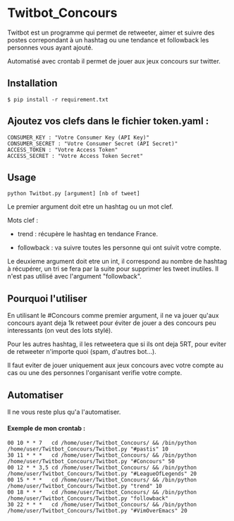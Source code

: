 # Twitbot_Concours
Twitbot est un programme qui permet de retweeter, aimer et suivre des postes correpondant à un hashtag ou une tendance et
followback les personnes vous ayant ajouté.

Automatisé avec crontab il permet de jouer aux jeux concours sur twitter.

## Installation

`$ pip install -r requirement.txt`

## Ajoutez vos clefs dans le fichier token.yaml :

```
CONSUMER_KEY : "Votre Consumer Key (API Key)"
CONSUMER_SECRET : "Votre Consumer Secret (API Secret)"
ACCESS_TOKEN : "Votre Access Token"
ACCESS_SECRET : "Votre Access Token Secret"
```
## Usage
```
python Twitbot.py [argument] [nb of tweet]
```
Le premier argument doit etre un hashtag ou un mot clef.

Mots clef :
* trend : récupère le hashtag en tendance France.

* followback : va suivre toutes les personne qui ont suivit votre compte.

Le deuxieme argument doit etre un int, il correspond au nombre de hashtag à récupérer, un tri se fera par la suite pour supprimer les tweet inutiles. Il n'est pas utilisé avec l'argument "followback".

## Pourquoi l'utiliser 
En utilisant le #Concours comme premier argument, il ne va jouer qu'aux concours ayant deja 1k retweet pour éviter de jouer a des concours peu interessants (on veut des lots stylé).

Pour les autres hashtag, il les retweetera que si ils ont deja 5RT, pour eviter de retweeter n'importe quoi (spam, d'autres bot...).

Il faut eviter de jouer uniquement aux jeux concours avec votre compte au cas ou une des personnes l'organisant verifie votre compte.

## Automatiser
Il ne vous reste plus qu'a l'automatiser.

#### Exemple de mon crontab :

```
00 10 * * 7   cd /home/user/Twitbot_Concours/ && /bin/python /home/user/Twitbot_Concours/Twitbot.py "#pastis" 10
30 11 * * *   cd /home/user/Twitbot_Concours/ && /bin/python /home/user/Twitbot_Concours/Twitbot.py "#Concours" 50
00 12 * * 3,5 cd /home/user/Twitbot_Concours/ && /bin/python /home/user/Twitbot_Concours/Twitbot.py "#LeagueOfLegends" 20
00 15 * * *   cd /home/user/Twitbot_Concours/ && /bin/python /home/user/Twitbot_Concours/Twitbot.py "trend" 10
00 18 * * *   cd /home/user/Twitbot_Concours/ && /bin/python /home/user/Twitbot_Concours/Twitbot.py "followback"
30 22 * * *   cd /home/user/Twitbot_Concours/ && /bin/python /home/user/Twitbot_Concours/Twitbot.py "#VimOverEmacs" 20
```
